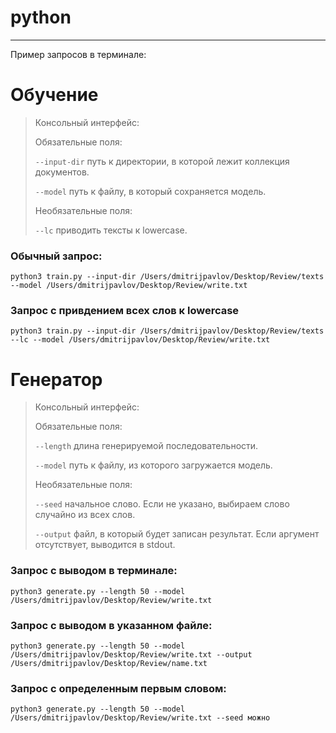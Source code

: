 # python
********************************

Пример запросов в терминале: 

Обучение
=====================
>Консольный интерфейс:
>
>Обязательные поля: 
>
>`--input-dir` путь к директории, в которой лежит коллекция документов.
>
>`--model`  путь к файлу, в который сохраняется модель.
>
>Необязательные поля: 
>
>`--lc` приводить тексты к lowercase.
### Обычный запрос:
    python3 train.py --input-dir /Users/dmitrijpavlov/Desktop/Review/texts --model /Users/dmitrijpavlov/Desktop/Review/write.txt

### Запрос с привдением всех слов к lowercase
    python3 train.py --input-dir /Users/dmitrijpavlov/Desktop/Review/texts --lc --model /Users/dmitrijpavlov/Desktop/Review/write.txt


Генератор
=====================
>Консольный интерфейс:
>
>Обязательные поля: 
>
>`--length` длина генерируемой последовательности.
>
>`--model` путь к файлу, из которого загружается модель.
>
>Необязательные поля: 
>
>`--seed` начальное слово. Если не указано, выбираем слово случайно из всех слов.
>
>`--output` файл, в который будет записан результат. Если аргумент отсутствует, выводится в stdout.
### Запрос с выводом в терминале:
    python3 generate.py --length 50 --model /Users/dmitrijpavlov/Desktop/Review/write.txt
    
### Запрос с выводом в указанном файле:
    python3 generate.py --length 50 --model /Users/dmitrijpavlov/Desktop/Review/write.txt --output /Users/dmitrijpavlov/Desktop/Review/name.txt

### Запрос с определенным первым словом:
    python3 generate.py --length 50 --model /Users/dmitrijpavlov/Desktop/Review/write.txt --seed можно
